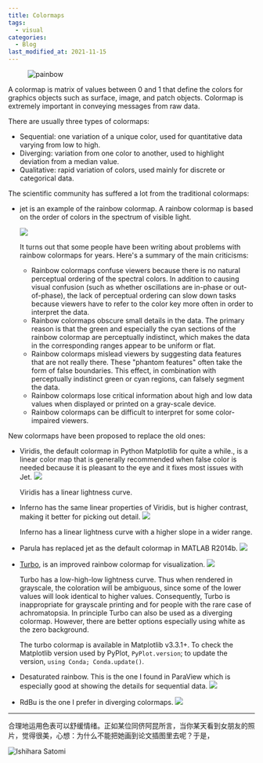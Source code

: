 ```yaml
---
title: Colormaps
tags:
  - visual
categories:
  - Blog
last_modified_at: 2021-11-15
---
```


<figure>
    <img src="https://imgs.xkcd.com/comics/painbow_award.png"
         alt="painbow">
</figure>

A colormap is matrix of values between 0 and 1 that define the colors for graphics objects such as surface, image, and patch objects.
Colormap is extremely important in conveying messages from raw data.

There are usually three types of colormaps:

* Sequential: one variation of a unique color, used for quantitative data varying from low to high.
* Diverging: variation from one color to another, used to highlight deviation from a median value.
* Qualitative: rapid variation of colors, used mainly for discrete or categorical data.

The scientific community has suffered a lot from the traditional colormaps:

* jet is an example of the rainbow colormap. A rainbow colormap is based on the order of colors in the spectrum of visible light.

  ![](https://1.bp.blogspot.com/-sPUhv6GioHA/XVWYnfT5VcI/AAAAAAAAEcU/QI-YZsI3h7sWeAhCAMc47HvZ3_mXOXm3gCLcBGAs/s1600/image6.png)

  It turns out that some people have been writing about problems with rainbow colormaps for years. Here's a summary of the main criticisms:

  * Rainbow colormaps confuse viewers because there is no natural perceptual ordering of the spectral colors. In addition to causing visual confusion (such as whether oscillations are in-phase or out-of-phase), the lack of perceptual ordering can slow down tasks because viewers have to refer to the color key more often in order to interpret the data.
  * Rainbow colormaps obscure small details in the data. The primary reason is that the green and especially the cyan sections of the rainbow colormap are perceptually indistinct, which makes the data in the corresponding ranges appear to be uniform or flat.
  * Rainbow colormaps mislead viewers by suggesting data features that are not really there. These "phantom features" often take the form of false boundaries. This effect, in combination with perceptually indistinct green or cyan regions, can falsely segment the data.
  * Rainbow colormaps lose critical information about high and low data values when displayed or printed on a gray-scale device.
  * Rainbow colormaps can be difficult to interpret for some color-impaired viewers.

New colormaps have been proposed to replace the old ones:

* Viridis, the default colormap in Python Matplotlib for quite a while., is a linear color map that is generally recommended when false color is needed because it is pleasant to the eye and it fixes most issues with Jet.
  ![](https://medvis.org/wp-content/uploads/2016/02/viridis.png)
  
  Viridis has a linear lightness curve.
  
* Inferno has the same linear properties of Viridis, but is higher contrast, making it better for picking out detail.
  ![](https://medvis.org/wp-content/uploads/2016/02/inferno.png)
  
  Inferno has a linear lightness curve with a higher slope in a wider range.

* Parula has replaced jet as the default colormap in MATLAB R2014b.
  ![](https://medvis.org/wp-content/uploads/2016/02/parula.png)

* [Turbo](https://ai.googleblog.com/2019/08/turbo-improved-rainbow-colormap-for.html), is an improved rainbow colormap for visualization.
  ![](https://1.bp.blogspot.com/-T2q4LV_VaTA/XVWYfIwvOVI/AAAAAAAAEcQ/aUciAXkV_QAuuZ1y5DcbstBcDr-Umw4kgCLcBGAs/s1600/image10.png)
  
  Turbo has a low-high-low lightness curve. Thus when rendered in grayscale, the coloration will be ambiguous, since some of the lower values will look identical to higher values. Consequently, Turbo is inappropriate for grayscale printing and for people with the rare case of achromatopsia.
  In principle Turbo can also be used as a diverging colormap. However, there are better options especially using white as the zero background.
  
  The turbo colormap is available in Matplotlib v3.3.1+. To check the Matplotlib version used by PyPlot, `PyPlot.version`; to update the version, `using Conda; Conda.update()`. 

* Desaturated rainbow. This is the one I found in ParaView which is especially good at showing the details for sequential data.
  ![](https://blog.kitware.com/blog/files/48_730758275.png)

* RdBu is the one I prefer in diverging colormaps.
  ![](https://ascent.readthedocs.io/en/latest/_images/RdBu.png)

---

合理地运用色表可以舒缓情绪。正如某位同侪阿昆所言，当你某天看到女朋友的照片，觉得很美，心想：为什么不能把她画到论文插图里去呢？于是，

<img src="https://pic2.zhimg.com/80/v2-be4135d323b01ccef10475f7c2b5b7f1_720w.jpg" alt="Ishihara Satomi">
